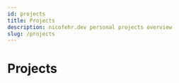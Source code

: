 ```yaml
---
id: projects
title: Projects
description: nicofehr.dev personal projects overview
slug: /projects
---
```


# Projects

